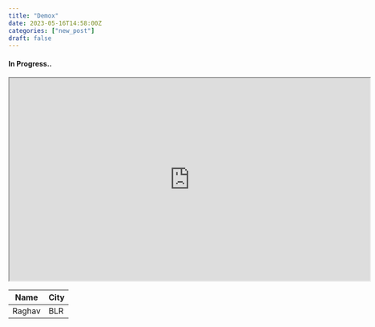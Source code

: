 ```yaml
---
title: "Demox"
date: 2023-05-16T14:58:00Z
categories: ["new_post"]
draft: false
---
```


#### **In Progress..**

<iframe width="720" height="405"
    src="https://www.youtube.com/embed/tgbNymZ7vqY">
</iframe>


  Name  |  City  |
  -------------- |---------------- |
  Raghav   |  BLR  |
  